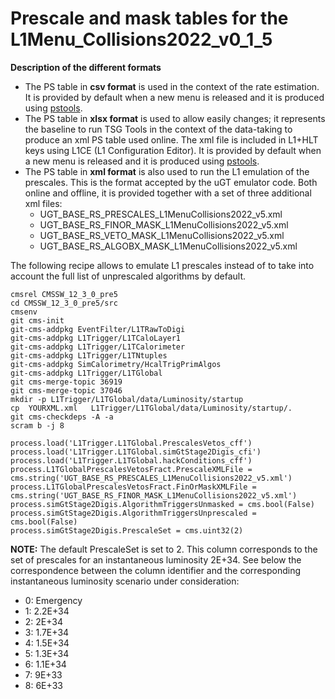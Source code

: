 # Prescale and mask tables for the L1Menu_Collisions2022_v0_1_5

**Description of the different formats** 
* The PS table in **csv format** is used in the context of the rate estimation. It is provided by default when a new menu is released and it is produced using [pstools](https://github.com/cms-l1-dpg/L1MenuTools/tree/master/pstools). 
* The PS table in **xlsx format** is used to allow easily changes; it represents the baseline to run TSG Tools in the context of the data-taking to produce an xml PS table used online. The xml file is included in L1+HLT keys using L1CE (L1 Configuration Editor). It is provided by default when a new menu is released and it is produced using [pstools](https://github.com/cms-l1-dpg/L1MenuTools/tree/master/pstools).
* The PS table in **xml format** is also used to run the L1 emulation of the prescales. This is the format accepted by the uGT emulator code. Both online and offline, it is provided together with a set of three additional xml files:
  - UGT_BASE_RS_PRESCALES_L1MenuCollisions2022_v5.xml
  - UGT_BASE_RS_FINOR_MASK_L1MenuCollisions2022_v5.xml
  - UGT_BASE_RS_VETO_MASK_L1MenuCollisions2022_v5.xml
  - UGT_BASE_RS_ALGOBX_MASK_L1MenuCollisions2022_v5.xml   

The following recipe allows to emulate L1 prescales instead of to take into account the full list of unprescaled algorithms by default.
```
cmsrel CMSSW_12_3_0_pre5
cd CMSSW_12_3_0_pre5/src
cmsenv
git cms-init 
git-cms-addpkg EventFilter/L1TRawToDigi
git-cms-addpkg L1Trigger/L1TCaloLayer1
git-cms-addpkg L1Trigger/L1TCalorimeter
git-cms-addpkg L1Trigger/L1TNtuples
git-cms-addpkg SimCalorimetry/HcalTrigPrimAlgos
git-cms-addpkg L1Trigger/L1TGlobal
git cms-merge-topic 36919
git cms-merge-topic 37046
mkdir -p L1Trigger/L1TGlobal/data/Luminosity/startup
cp  YOURXML.xml   L1Trigger/L1TGlobal/data/Luminosity/startup/.
git cms-checkdeps -A -a
scram b -j 8

process.load('L1Trigger.L1TGlobal.PrescalesVetos_cff')
process.load('L1Trigger.L1TGlobal.simGtStage2Digis_cfi')
process.load('L1Trigger.L1TGlobal.hackConditions_cff')                                                                                                       
process.L1TGlobalPrescalesVetosFract.PrescaleXMLFile = cms.string('UGT_BASE_RS_PRESCALES_L1MenuCollisions2022_v5.xml')      
process.L1TGlobalPrescalesVetosFract.FinOrMaskXMLFile = cms.string('UGT_BASE_RS_FINOR_MASK_L1MenuCollisions2022_v5.xml')  
process.simGtStage2Digis.AlgorithmTriggersUnmasked = cms.bool(False)
process.simGtStage2Digis.AlgorithmTriggersUnprescaled = cms.bool(False)
process.simGtStage2Digis.PrescaleSet = cms.uint32(2)
```
**NOTE:** The default PrescaleSet is set to 2. This column corresponds to the set of prescales for an instantaneous luminosity 2E+34. See below the correspondence between the column identifier and the corresponding instantaneous luminosity scenario under consideration:
* 0: Emergency
* 1: 2.2E+34
* 2: 2E+34
* 3: 1.7E+34
* 4: 1.5E+34
* 5: 1.3E+34
* 6: 1.1E+34
* 7: 9E+33
* 8: 6E+33
